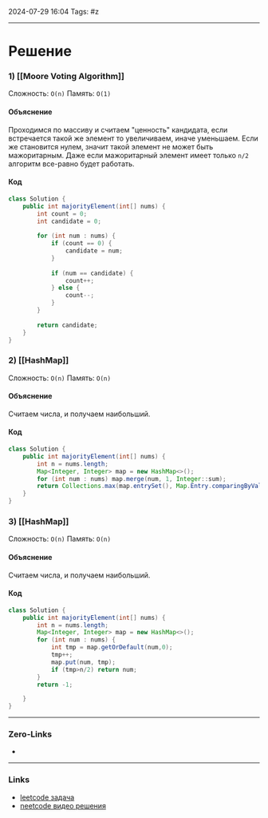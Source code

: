 2024-07-29 16:04
Tags: #z

___
# Решение
### 1) [[Moore Voting Algorithm]]
Сложность: `O(n)`
Память: `O(1)`
#### Объяснение
Проходимся по массиву и считаем "ценность" кандидата, если встречается такой же элемент то увеличиваем, иначе уменьшаем. Если же становится нулем, значит такой элемент не может быть мажоритарным.
Даже если мажоритарный элемент имеет только `n/2` алгоритм все-равно будет работать.
#### Код
```java
class Solution {
    public int majorityElement(int[] nums) {
        int count = 0;
        int candidate = 0;
        
        for (int num : nums) {
            if (count == 0) {
                candidate = num;
            }
            
            if (num == candidate) {
                count++;
            } else {
                count--;
            }
        }
        
        return candidate;
    }
}
```
### 2) [[HashMap]]
Сложность: `O(n)`
Память: `O(n)`
#### Объяснение
Считаем числа, и получаем наибольший.
#### Код
```java
class Solution {
    public int majorityElement(int[] nums) {
        int n = nums.length;
        Map<Integer, Integer> map = new HashMap<>();
        for (int num : nums) map.merge(num, 1, Integer::sum);
        return Collections.max(map.entrySet(), Map.Entry.comparingByValue()).getKey();
    }
}
```

### 3) [[HashMap]]
Сложность: `O(n)`
Память: `O(n)`
#### Объяснение
Считаем числа, и получаем наибольший.
#### Код
```java
class Solution {
    public int majorityElement(int[] nums) {
        int n = nums.length;
        Map<Integer, Integer> map = new HashMap<>();
        for (int num : nums) { 
            int tmp = map.getOrDefault(num,0);
            tmp++;
            map.put(num, tmp);
            if (tmp>n/2) return num;
        }
        return -1;

    }
}
```
___
### Zero-Links
- 

___
### Links
- [leetcode задача]()
- [neetcode видео решения]()